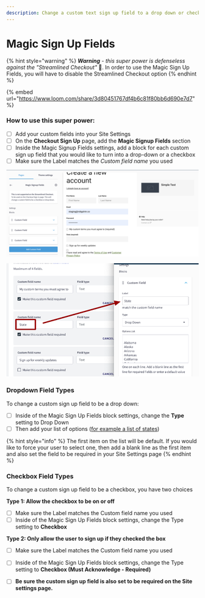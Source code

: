 ```yaml
---
description: Change a custom text sign up field to a drop down or checkbox
---
```


# Magic Sign Up Fields

{% hint style="warning" %}
_**Warning** - this super power is defenseless against the "Streamlined Checkout"_ 🦹. In order to use the Magic Sign Up Fields, you will have to disable the Streamlined Checkout option
{% endhint %}

{% embed url="https://www.loom.com/share/3d80451767df4b6c81f80bb6d690e7d7" %}

### How to use this super power:

* [ ] Add your custom fields into your Site Settings
* [ ] On the **Checkout Sign Up** page, add the **Magic Signup Fields** section
* [ ] Inside the Magic Signup Fields settings, add a block for each custom sign up field that you would like to turn into a drop-down or a checkbox
* [ ] Make sure the Label matches the _Custom field name_ you used

![](../.gitbook/assets/screen-shot-2021-06-10-at-1.45.08-pm.png)

![](../.gitbook/assets/screen-shot-2021-06-10-at-1-48-09-pm-png-936-582-1-.png)

### Dropdown Field Types

To change a custom sign up field to be a drop down:

* [ ] Inside of the Magic Sign Up Fields block settings, change the **Type** setting to Drop Down
* [ ] Then add your list of options \([for example a list of states](https://textlists.info/geography/list-of-u-s-states/)\)

{% hint style="info" %}
The first item on the list will be default. If you would like to force your user to select one, then add a blank line as the first item and also set the field to be required in your Site Settings page
{% endhint %}

### Checkbox Field Types

To change a custom sign up field to be a checkbox, you have two choices

**Type 1: Allow the checkbox to be on or off**

* [ ] Make sure the Label matches the Custom field name you used
* [ ] Inside of the Magic Sign Up Fields block settings, change the Type setting to **Checkbox**

**Type 2: Only allow the user to sign up if they checked the box**

* [ ] Make sure the Label matches the Custom field name you used
* [ ] Inside of the Magic Sign Up Fields block settings, change the Type setting to **Checkbox \(Must Acknowledge - Required\)**
* [ ] **Be sure the custom sign up field is also set to be required on the Site settings page.** 





